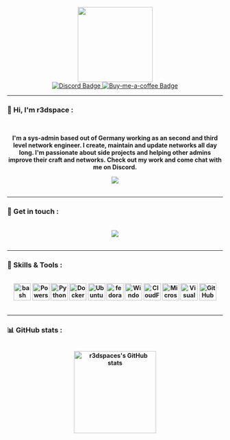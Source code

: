 <div align="center">
    <img src="https://i.imgur.com/rM8HIZo.png" width="175"/>
</div>

<div align="center">
    <a href="https://discord.spicydragon.net">
        <img src="https://img.shields.io/discord/548582339090055180?color=ff3f4c&label=Discord&logo=discord&logoColor=white&style=for-the-badge" alt="Discord Badge"/>
    </a>
    <a href="https://www.buymeacoffee.com/r3dspace">
        <img src="https://img.shields.io/badge/Coffee-Logo?color=ff3f4c&label=Donate&style=for-the-badge&logo=buy-me-a-coffee&logoColor=white" alt="Buy-me-a-coffee Badge"/>
    </a>
</div>

---

### 👋 Hi, I'm r3dspace :
</br>

<p align="center"><b>I'm a sys-admin based out of Germany working as an second and third level network engineer. I create, maintain and update networks all day long. I'm passionate about side projects and helping other admins improve their craft and networks. Check out my work and come chat with me on Discord.<b/><p/>
<div align="center">
	<a href="https://visitcount.itsvg.in">
		<img src="https://komarev.com/ghpvc/?username=r3dspace&color=ff3f4c&style=for-the-badge&logo=" />
	</a>
</div>
</br>

---

### 🛒 Get in touch : 
</br>
<div align="center">
    <a href="https://discord.spicydragon.net">
		<img src="https://discord.c99.nl/widget/theme-4/259769264192356354.png">
	</a>
</div>
</br>

---

### 🧰 Skills & Tools :
</br>
<div align="center">
	<img height="40" src="https://user-images.githubusercontent.com/25181517/192158606-7c2ef6bd-6e04-47cf-b5bc-da2797cb5bda.png" alt="bash" title="bash" />
	<img height="40" src="https://upload.wikimedia.org/wikipedia/commons/2/2f/PowerShell_5.0_icon.png" alt="Powershell" title="Powershell" />
	<img height="40" src="https://user-images.githubusercontent.com/25181517/183423507-c056a6f9-1ba8-4312-a350-19bcbc5a8697.png" alt="Python" title="Python" />
	<img height="40" src="https://www.docker.com/wp-content/uploads/2022/03/Moby-logo.png" alt="Docker" title="Docker" />
	<img height="40" src="https://user-images.githubusercontent.com/25181517/186884153-99edc188-e4aa-4c84-91b0-e2df260ebc33.png" alt="Ubuntu" title="Ubuntu" />
	<img height="40" src="https://user-images.githubusercontent.com/25181517/186885787-4011a347-1f68-472c-bf8b-31ed1bb4f8ce.png" alt="fedora" title="fedora" />
	<img height="40" src="https://user-images.githubusercontent.com/25181517/186884150-05e9ff6d-340e-4802-9533-2c3f02363ee3.png" alt="Windows" title="Windows" />
	<img height="40" src="https://www.svgrepo.com/show/331337/cloudflare.svg" alt="CloudFlare" title="CloudFlare" />
	<img height="40" src="https://user-images.githubusercontent.com/25181517/183911544-95ad6ba7-09bf-4040-ac44-0adafedb9616.png" alt="Microsoft Azure" title="Microsoft Azure" />
	<img height="40" src="https://user-images.githubusercontent.com/25181517/192108891-d86b6220-e232-423a-bf5f-90903e6887c3.png" alt="Visual Studio Code" title="Visual Studio Code" />
	<img height="40" src="https://user-images.githubusercontent.com/25181517/192108374-8da61ba1-99ec-41d7-80b8-fb2f7c0a4948.png" alt="GitHub" title="GitHub" />
</div>
</br>

---

### 📊 GitHub stats :
</br>
<div align="center">
    <a href="https://github.com/r3dspace">
		<img alt="r3dspaces's GitHub stats" src="https://github-readme-stats.vercel.app/api?username=r3dspace&show_icons=true&bg_color=00000000&title_color=f1f1f1&text_color=8491a0&icon_color=ff3f4c&hide_border=true" height="192px"/>
	</a>
</div>
</br>
